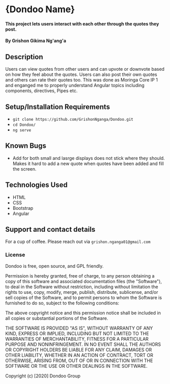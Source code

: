 # {Dondoo Name}
#### This project lets users interact with each other through the quotes they post.
#### By **Grishon Gikima Ng'ang'a**
## Description
Users can view quotes from other users and can upvote or downvote based on how they feel about the quotes. Users can also post their own quotes and others can rate their quotes too.
This was done as Moringa Core IP 1 and enganged me to properly understand Angular topics including components, directives, Pipes etc.
## Setup/Installation Requirements
* `git clone https://github.com/GrishonNganga/Dondoo.git ` 
* `cd Dondoo/`
* `ng serve`
## Known Bugs
* Add for both small and lasrge displays does not stick where they should. Makes it hard to add a new quote when quotes have been added and fill the screen.
## Technologies Used
* HTML
* CSS
* Bootstrap
* Angular
## Support and contact details
For a cup of coffee. Please reach out via `grishon.nganga01@gmail.com`
### License
Dondoo is free, open source, and GPL friendly.

Permission is hereby granted, free of charge, to any person obtaining a copy
of this software and associated documentation files (the "Software"), to deal
in the Software without restriction, including without limitation the rights
to use, copy, modify, merge, publish, distribute, sublicense, and/or sell
copies of the Software, and to permit persons to whom the Software is
furnished to do so, subject to the following conditions:

The above copyright notice and this permission notice shall be included in all
copies or substantial portions of the Software.

THE SOFTWARE IS PROVIDED "AS IS", WITHOUT WARRANTY OF ANY KIND, EXPRESS OR
IMPLIED, INCLUDING BUT NOT LIMITED TO THE WARRANTIES OF MERCHANTABILITY,
FITNESS FOR A PARTICULAR PURPOSE AND NONINFRINGEMENT. IN NO EVENT SHALL THE
AUTHORS OR COPYRIGHT HOLDERS BE LIABLE FOR ANY CLAIM, DAMAGES OR OTHER
LIABILITY, WHETHER IN AN ACTION OF CONTRACT, TORT OR OTHERWISE, ARISING FROM,
OUT OF OR IN CONNECTION WITH THE SOFTWARE OR THE USE OR OTHER DEALINGS IN THE
SOFTWARE.

Copyright (c) [2020] Dondoo Group
